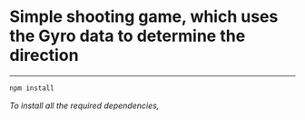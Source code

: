 # Simple shooting game, which uses the Gyro data to determine the direction
---

```bash
npm install
```
*To install all the required dependencies,*

